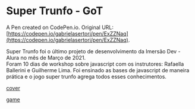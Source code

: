 # Super Trunfo - GoT

A Pen created on CodePen.io. Original URL: [https://codepen.io/gabrielasertori/pen/ExZZNaq](https://codepen.io/gabrielasertori/pen/ExZZNaq).

Super Trunfo foi o último projeto de desenvolvimento da Imersão Dev - Alura no mês de Março de 2021.<br>
Foram 10 dias de workshop sobre javascript com os instrutores: Rafaella Ballerini e Guilherme Lima. Foi ensinado as bases de javascript de maneira prática e o jogo super trunfo agrega todos esses conhecimentos.

[cover]()

[game]()
